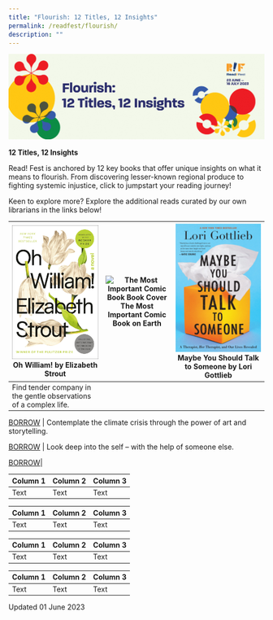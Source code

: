 ```yaml
---
title: "Flourish: 12 Titles, 12 Insights"
permalink: /readfest/flourish/
description: ""
---
```

![banner RF](\images\RF23\rf23_flourish.png)

**12 Titles, 12 Insights**

Read! Fest is anchored by 12 key books that offer unique insights on what it means to flourish. From discovering lesser-known regional produce to fighting systemic injustice, click to jumpstart your reading journey!

Keen to explore more? Explore the additional reads curated by our own librarians in the links below!



| ![Oh! William book cover](/images/RF23/oh%20william.jpg)**Oh William! by Elizabeth Strout** | ![The Most Important Comic Book Book Cover](/images/RF23/the%20most%20important%20comic%20book.png)**The Most Important Comic Book on Earth** | ![Maybe You Should Talk to Someone](/images/RF23/maybe%20you%20should.jpg)**Maybe You Should Talk to Someone by Lori Gottlieb** |
| -------- | -------- | -------- |
| Find tender company in the gentle observations of a complex life. 

[BORROW](https://go.gov.sg/rf23-rp1) | Contemplate the climate crisis through the power of art and storytelling.

[BORROW](https://go.gov.sg/rf23-rp4)     | Look deep into the self – with the help of someone else. 

[BORROW](https://go.gov.sg/rf23-rp2)|



| Column 1 | Column 2 | Column 3 |
| -------- | -------- | -------- |
| Text     | Text     | Text     |



| Column 1 | Column 2 | Column 3 |
| -------- | -------- | -------- |
| Text     | Text     | Text     |



| Column 1 | Column 2 | Column 3 |
| -------- | -------- | -------- |
| Text     | Text     | Text     |



| Column 1 | Column 2 | Column 3 |
| -------- | -------- | -------- |
| Text     | Text     | Text     |



Updated 01 June 2023